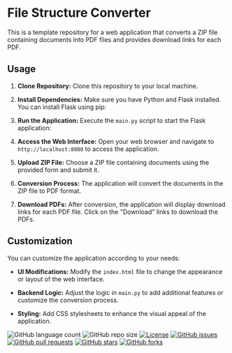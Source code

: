 # File Structure Converter

This is a template repository for a web application that converts a ZIP file containing documents into PDF files and provides download links for each PDF.

## Usage

1. **Clone Repository:** Clone this repository to your local machine.

2. **Install Dependencies:** Make sure you have Python and Flask installed. You can install Flask using pip:

3. **Run the Application:** Execute the `main.py` script to start the Flask application:

4. **Access the Web Interface:** Open your web browser and navigate to `http://localhost:8080` to access the application.

5. **Upload ZIP File:** Choose a ZIP file containing documents using the provided form and submit it.

6. **Conversion Process:** The application will convert the documents in the ZIP file to PDF format.

7. **Download PDFs:** After conversion, the application will display download links for each PDF file. Click on the "Download" links to download the PDFs.

## Customization

You can customize the application according to your needs:

- **UI Modifications:** Modify the `index.html` file to change the appearance or layout of the web interface.

- **Backend Logic:** Adjust the logic in `main.py` to add additional features or customize the conversion process.

- **Styling:** Add CSS stylesheets to enhance the visual appeal of the application.

![GitHub language count](https://img.shields.io/github/languages/count/barandev/ZIP-to-PDF-Converter)
![GitHub repo size](https://img.shields.io/github/repo-size/barandev/ZIP-to-PDF-Converter)
[![License](https://img.shields.io/github/license/barandev/ZIP-to-PDF-Converter)](https://github.com/barandev/ZIP-to-PDF-Converter/blob/main/LICENSE)
[![GitHub issues](https://img.shields.io/github/issues/barandev/ZIP-to-PDF-Converter)](https://github.com/barandev/ZIP-to-PDF-Converter/issues)
[![GitHub pull requests](https://img.shields.io/github/issues-pr/barandev/ZIP-to-PDF-Converter)](https://github.com/barandev/ZIP-to-PDF-Converter/pulls)
[![GitHub stars](https://img.shields.io/github/stars/barandev/ZIP-to-PDF-Converter)](https://github.com/barandev/ZIP-to-PDF-Converter/stargazers)
[![GitHub forks](https://img.shields.io/github/forks/barandev/ZIP-to-PDF-Converter)](https://github.com/barandev/ZIP-to-PDF-Converter/network)


